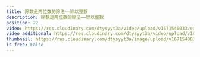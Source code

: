 ```yaml
---
title: 除数是两位数的除法——除以整数
description: 除数是两位数的除法——除以整数
position: 22
video: https://res.cloudinary.com/dtysyyt3a/video/upload/v1671540033/easymath/4年级上/06单元除数是两位数的除法/drp82tytgeg5a5mbhuk1.mp4
video_additional: https://res.cloudinary.com/dtysyyt3a/video/upload/v1671540103/easymath/4年级上/06单元除数是两位数的除法/每课一题的解答视频/inynxl0jeu8ptsudunrj.mp4
thumbnail: https://res.cloudinary.com/dtysyyt3a/image/upload/v1671540035/easymath/4年级上/06单元除数是两位数的除法/t3shx3clib4mcsjmpeoi.png
is_free: False
---
```

